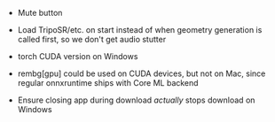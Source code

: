 - Mute button
- Load TripoSR/etc. on start instead of when geometry generation is called first, so we don't get audio stutter

- torch CUDA version on Windows
- rembg[gpu] could be used on CUDA devices, but not on Mac, since regular onnxruntime ships with Core ML backend
- Ensure closing app during download _actually_ stops download on Windows
